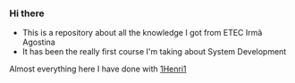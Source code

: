 ### Hi there
- This is a repository about all the knowledge I got from ETEC Irmã Agostina
- It has been the really first course I'm taking about System Development

Almost everything here I have done with <a href="https://github.com/1Henri1" target="_blank" rel="noreferrer noopener">1Henri1</a>